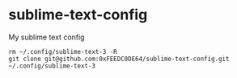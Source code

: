 # sublime-text-config
My sublime text config

```Shell
rm ~/.config/sublime-text-3 -R
git clone git@github.com:0xFEEDC0DE64/sublime-text-config.git ~/.config/sublime-text-3
```
